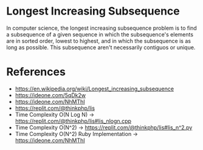 # Longest Increasing Subsequence

  In computer science, the longest increasing subsequence problem is to find a subsequence of a given sequence
  in which the subsequence's elements are in sorted order, lowest to highest, and in which the subsequence is as long as possible.
  This subsequence aren't necessarily contiguos or unique.

# References

  * https://en.wikipedia.org/wiki/Longest_increasing_subsequence
  * https://ideone.com/5qDk2w
  * https://ideone.com/NhMThI
  * https://replit.com/@thinkphp/lis
  * Time Complexity O(N Log N) -> https://replit.com/@thinkphp/lis#lis_nlogn.cpp 
  * Time Complexity O(N^2) -> https://replit.com/@thinkphp/lis#lis_n^2.py
  * Time Complexity O(N^2) Ruby Implementation -> https://ideone.com/NhMThI
